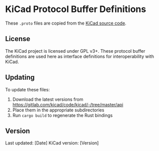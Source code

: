 # KiCad Protocol Buffer Definitions

These `.proto` files are copied from the [KiCad source code](https://gitlab.com/kicad/code/kicad/-/tree/master/api).

## License

The KiCad project is licensed under GPL v3+. These protocol buffer definitions are used here as interface definitions for interoperability with KiCad.

## Updating

To update these files:
1. Download the latest versions from https://gitlab.com/kicad/code/kicad/-/tree/master/api
2. Place them in the appropriate subdirectories
3. Run `cargo build` to regenerate the Rust bindings

## Version

Last updated: [Date]
KiCad version: [Version]